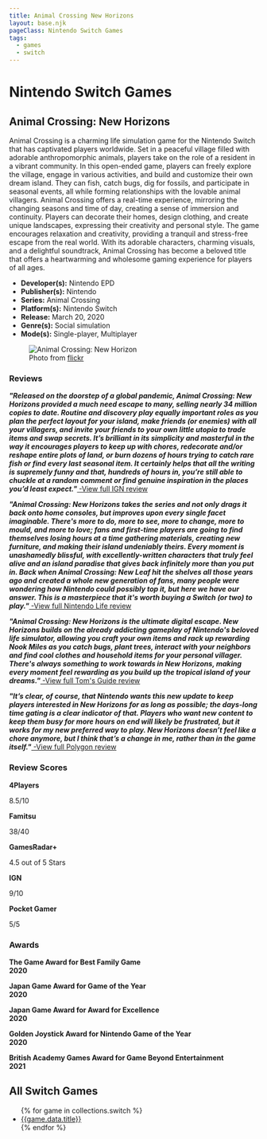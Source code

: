 ```yaml
---
title: Animal Crossing New Horizons
layout: base.njk
pageClass: Nintendo Switch Games
tags:
  - games
  - switch
---
```


<div class="games-header">
  <h1>Nintendo Switch Games</h1>
</div>
    <section class="grid-m">
        <article class="card-m">
            <div class="card__content-m">
                <h2 class="card__text-m">Animal Crossing: New Horizons</h2>
              <p class="card__text-m">
                Animal Crossing is a charming life simulation game for the Nintendo Switch that has captivated players worldwide. Set in a peaceful village filled with adorable anthropomorphic animals, players take on the role of a resident in a vibrant community. In this open-ended game, players can freely explore the village, engage in various activities, and build and customize their own dream island. They can fish, catch bugs, dig for fossils, and participate in seasonal events, all while forming relationships with the lovable animal villagers. Animal Crossing offers a real-time experience, mirroring the changing seasons and time of day, creating a sense of immersion and continuity. Players can decorate their homes, design clothing, and create unique landscapes, expressing their creativity and personal style. The game encourages relaxation and creativity, providing a tranquil and stress-free escape from the real world. With its adorable characters, charming visuals, and a delightful soundtrack, Animal Crossing has become a beloved title that offers a heartwarming and wholesome gaming experience for players of all ages.
              </p>
              <ul>
                <li><strong>Developer(s):</strong> Nintendo EPD</li>
                <li><strong>Publisher(s):</strong> Nintendo</li>
                <li><strong>Series:</strong> Animal Crossing</li>
                <li><strong>Platform(s):</strong> Nintendo Switch</li>
                <li><strong>Release:</strong>	March 20, 2020</li>
                <li><strong>Genre(s):</strong> Social simulation</li>
                <li><strong>Mode(s):</strong> Single-player, Multiplayer</li>
              </ul>
            </div>
          </article>
          <article class="card-m">
          <figure class="img-container">
            <div class="card__img-m"><img src="/images/game-main-4.png" alt="Animal Crossing: New Horizon"></div>
            <figcaption class="img-caption">
               Photo from <a href="https://www.flickr.com/photos/epredator/50988828128">flickr</a>
             </figcaption>
             </figure>
          </article>
     </section>
    <div class="game_reviews">
    <h3><strong>Reviews</strong></h3>      
      <p>
        <strong><i>"Released on the doorstep of a global pandemic, Animal Crossing: New Horizons provided a much need escape to many, selling nearly 34 million copies to date. Routine and discovery play equally important roles as you plan the perfect layout for your island, make friends (or enemies) with all your villagers, and invite your friends to your own little utopia to trade items and swap secrets. It’s brilliant in its simplicity and masterful in the way it encourages players to keep up with chores, redecorate and/or reshape entire plots of land, or burn dozens of hours trying to catch rare fish or find every last seasonal item. It certainly helps that all the writing is supremely funny and that, hundreds of hours in, you’re still able to chuckle at a random comment or find genuine inspiration in the places you’d least expect."<a href="https://www.ign.com/articles/best-nintendo-switch-games-2" target="_blank" rel="noopener noreferrer"></i></strong> -View full IGN review</a>
      </p>
      <p>   
        <strong><i>"Animal Crossing: New Horizons takes the series and not only drags it back onto home consoles, but improves upon every single facet imaginable. There's more to do, more to see, more to change, more to mould, and more to love; fans and first-time players are going to find themselves losing hours at a time gathering materials, creating new furniture, and making their island undeniably theirs. Every moment is unashamedly blissful, with excellently-written characters that truly feel alive and an island paradise that gives back infinitely more than you put in. Back when Animal Crossing: New Leaf hit the shelves all those years ago and created a whole new generation of fans, many people were wondering how Nintendo could possibly top it, but here we have our answer. This is a masterpiece that it's worth buying a Switch (or two) to play."<a href="https://www.nintendolife.com/guides/50-best-nintendo-switch-games-so-far?page=4" target="_blank" rel="noopener noreferrer"></i></strong> -View full Nintendo Life review</a>
      </p>
      <p>
        <strong><i>"Animal Crossing: New Horizons is the ultimate digital escape. New Horizons builds on the already addicting gameplay of Nintendo's beloved life simulator, allowing you craft your own items and rack up rewarding Nook Miles as you catch bugs, plant trees, interact with your neighbors and find cool clothes and household items for your personal villager. There's always something to work towards in New Horizons, making every moment feel rewarding as you build up the tropical island of your dreams."<a href="https://www.tomsguide.com/round-up/best-nintendo-switch-games" target="_blank" rel="noopener noreferrer"></i></strong> -View full Tom's Guide review</a>
      </p>
      <p>
        <strong><i>"It’s clear, of course, that Nintendo wants this new update to keep players interested in New Horizons for as long as possible; the days-long time gating is a clear indicator of that. Players who want new content to keep them busy for more hours on end will likely be frustrated, but it works for my new preferred way to play. New Horizons doesn’t feel like a chore anymore, but I think that’s a change in me, rather than in the game itself."<a href="https://www.polygon.com/22783019/animal-crossing-new-horizons-final-review" target="_blank" rel="noopener noreferrer"></i></strong> -View full Polygon review</a></i></strong>
      </p>
    </div>
    <h3><strong>Review Scores</strong></h3>
    <div class="game_numeric_reviews">
      <div class="game_numeric_review">
        <strong>4Players</strong>
        <p>8.5/10</p>
      </div>
      <div class="game_numeric_review">
        <strong>Famitsu</strong>
        <p>38/40</p>
      </div>
      <div class="game_numeric_review">
        <strong>GamesRadar+</strong>
        <p>4.5 out of 5 Stars</p>
      </div>
      <div class="game_numeric_review">
        <strong>IGN</strong>
        <p>9/10</p>
      </div>
      <div class="game_numeric_review">
        <strong>Pocket Gamer</strong>
        <p>5/5</p>
      </div>
    </div>
    <h3><strong>Awards</strong></h3>
    <div class="game_awards">
      <div class="game_award">
        <p><strong>The Game Award for Best Family Game<br>2020</strong></p>
      </div>
      <div class="game_award">
        <p><strong>Japan Game Award for Game of the Year<br>2020</strong></p>
      </div>
      <div class="game_award">
        <p><strong>Japan Game Award for Award for Excellence<br>2020</strong></p>
      </div>
      <div class="game_award">
        <p><strong>Golden Joystick Award for Nintendo Game of the Year<br>2020</strong></p>
      </div>
      <div class="game_award">
        <p><strong>British Academy Games Award for Game Beyond Entertainment<br>2021</strong></p>
      </div>
    </div>
    <section class="Collections">
  <h1>All Switch Games</h1>
  <ul>
    {% for game in collections.switch %}      
      <li><a href="{{game.url}}">{{game.data.title}}</a></li>
    {% endfor %}
  </ul>
  </section>